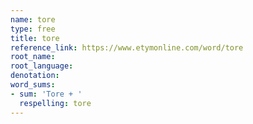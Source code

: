 ```yaml
---
name: tore
type: free
title: tore
reference_link: https://www.etymonline.com/word/tore
root_name: 
root_language: 
denotation: 
word_sums:
- sum: 'Tore + '
  respelling: tore
---
```

